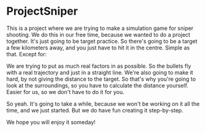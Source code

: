 # ProjectSniper

This is a project where we are trying to make a simulation game for sniper shooting. We do this in our free time, because we wanted to do a
project together. It's just going to be target practice. So there's going to be a target a few kilometers away, and you just have to hit it
in the centre. Simple as that. Except for:

We are trying to put as much real factors in as possible. So the bullets fly with a real trajectory and just in a straight line.
We're also going to make it hard, by not giving the distance to the target. So that's why you're going to look at the surroundings, so you
have to calculate the distance yourself. Easier for us, so we don't have to do it for you.

So yeah. It's going to take a while, because we won't be working on it all the time, and we just started. But we do have fun creating it
step-by-step.

We hope you will enjoy it someday!
